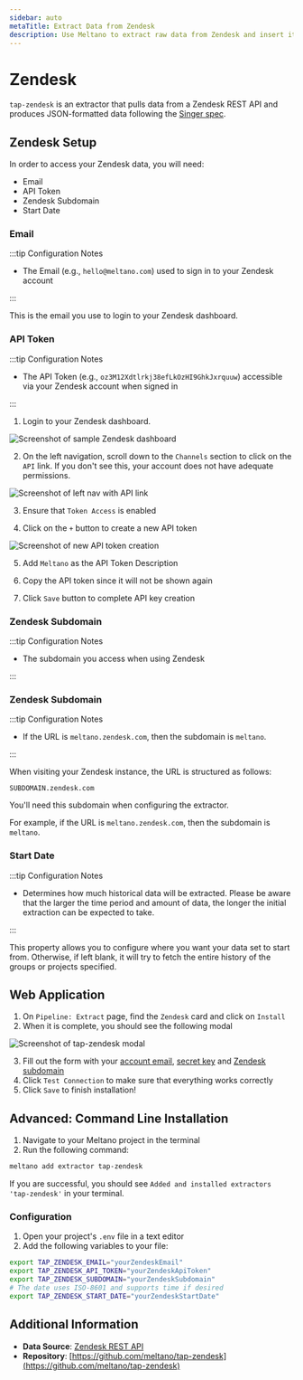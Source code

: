 ```yaml
---
sidebar: auto
metaTitle: Extract Data from Zendesk
description: Use Meltano to extract raw data from Zendesk and insert it into Postgres, Snowflake, and more.
---
```


# Zendesk

`tap-zendesk` is an extractor that pulls data from a Zendesk REST API and produces JSON-formatted data following the [Singer spec](https://github.com/singer-io/getting-started/blob/master/SPEC.md).

<YouTubeEmbed src="https://www.youtube.com/embed/bUnY-7Azhcc" />

## Zendesk Setup

In order to access your Zendesk data, you will need:

- Email
- API Token
- Zendesk Subdomain
- Start Date

### Email

:::tip Configuration Notes

- The Email (e.g., `hello@meltano.com`) used to sign in to your Zendesk account

:::

This is the email you use to login to your Zendesk dashboard.

### API Token

:::tip Configuration Notes

- The API Token (e.g., `oz3M12Xdtlrkj38efLkOzHI9GhkJxrquuw`) accessible via your Zendesk account when signed in

:::

1. Login to your Zendesk dashboard.

![Screenshot of sample Zendesk dashboard](/images/tap-zendesk/01-zendesk-docs.png)

2. On the left navigation, scroll down to the `Channels` section to click on the `API` link. If you don't see this, your account does not have adequate permissions.

![Screenshot of left nav with API link](/images/tap-zendesk/02-zendesk-docs.png)

3. Ensure that `Token Access` is enabled

4. Click on the `+` button to create a new API token

![Screenshot of new API token creation](/images/tap-zendesk/03-zendesk-docs.png)

5. Add `Meltano` as the API Token Description

6. Copy the API token since it will not be shown again

7. Click `Save` button to complete API key creation

<h3 id="subdomain">Zendesk Subdomain</h3>

:::tip Configuration Notes

- The subdomain you access when using Zendesk

:::

### Zendesk Subdomain

:::tip Configuration Notes

- If the URL is `meltano.zendesk.com`, then the subdomain is `meltano`.

:::

When visiting your Zendesk instance, the URL is structured as follows:

```
SUBDOMAIN.zendesk.com
```

You'll need this subdomain when configuring the extractor.

For example, if the URL is `meltano.zendesk.com`, then the subdomain is `meltano`.

### Start Date

:::tip Configuration Notes

- Determines how much historical data will be extracted. Please be aware that the larger the time period and amount of data, the longer the initial extraction can be expected to take.

:::

This property allows you to configure where you want your data set to start from. Otherwise, if left blank, it will try to fetch the entire history of the groups or projects specified.

## Web Application

1. On `Pipeline: Extract` page, find the `Zendesk` card and click on `Install`
1. When it is complete, you should see the following modal

![Screenshot of tap-zendesk modal](/images/tap-zendesk/04-zendesk-docs.png)

3. Fill out the form with your [account email](/plugins/extractors/zendesk.html#account-email), [secret key](/plugins/extractors/zendesk.html#api-key) and [Zendesk subdomain](/plugins/extractors/zendesk.html#zendesk-subdomain)
1. Click `Test Connection` to make sure that everything works correctly
1. Click `Save` to finish installation!

## Advanced: Command Line Installation

1. Navigate to your Meltano project in the terminal
2. Run the following command:

```bash
meltano add extractor tap-zendesk
```

If you are successful, you should see `Added and installed extractors 'tap-zendesk'` in your terminal.

### Configuration

1. Open your project's `.env` file in a text editor
1. Add the following variables to your file:

```bash
export TAP_ZENDESK_EMAIL="yourZendeskEmail"
export TAP_ZENDESK_API_TOKEN="yourZendeskApiToken"
export TAP_ZENDESK_SUBDOMAIN="yourZendeskSubdomain"
# The date uses ISO-8601 and supports time if desired
export TAP_ZENDESK_START_DATE="yourZendeskStartDate"
```

## Additional Information

- **Data Source**: [Zendesk REST API](https://developer.zendesk.com/rest_api)
- **Repository**: [https://github.com/meltano/tap-zendesk](https://github.com/meltano/tap-zendesk)
